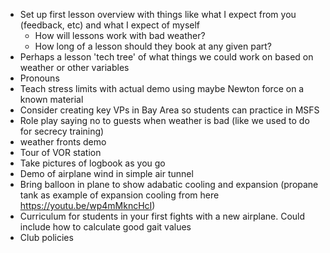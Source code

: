 - Set up first lesson overview with things like what I expect from you (feedback, etc) and what I expect of myself
	- How will lessons work with bad weather?
	- How long of a lesson should they book at any given part?
- Perhaps a lesson 'tech tree' of what things we could work on based on weather or other variables
- Pronouns 
- Teach stress limits with actual demo using maybe Newton force on a known material
- Consider creating key VPs in Bay Area so students can practice in MSFS
- Role play saying no to guests when weather is bad (like we used to do for secrecy training)
- weather fronts demo
- Tour of VOR station 
- Take pictures of logbook as you go
- Demo of airplane wind in simple air tunnel
- Bring balloon in plane to show adabatic cooling and expansion (propane tank as example of expansion cooling from here https://youtu.be/wp4mMkncHcI)
- Curriculum for students in your first fights with a new airplane. Could include how to calculate good gait values
- Club policies